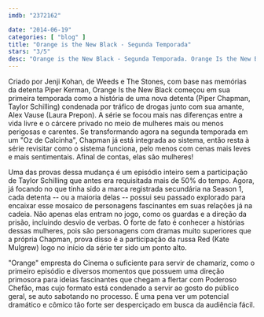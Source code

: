 ```yaml
---
imdb: "2372162"

date: "2014-06-19"
categories: [ "blog" ]
title: "Orange is the New Black - Segunda Temporada"
stars: "3/5"
desc: "Orange is the New Black - Segunda Temporada. Orange Is the New Black (USA, 2013). Dirigido por Michael Trim, Andrew McCarthy, Phil Abraham, Constantine Makris, Uta Briesewitz, Jodie Foster. Escrito por Piper Kerman, Jenji Kohan, Sian Heder, Nick Jones, Lauren Morelli, Sara Hess, Tara Herrmann, Marco Ramirez. Com Taylor Schilling, Michael Harney, Kate Mulgrew, Natasha Lyonne, Uzo Aduba, Danielle Brooks, Samira Wiley, Dascha Polanco, Selenis Leyva."
---
```

Criado por Jenji Kohan, de Weeds e The Stones, com base nas memórias da detenta Piper Kerman, Orange Is the New Black começou em sua primeira temporada como a história de uma nova detenta (Piper Chapman, Taylor Schilling) condenada por tráfico de drogas junto com sua amante, Alex Vause (Laura Prepon). A série se focou mais nas diferenças entre a vida livre e o cárcere privado no meio de mulheres mais ou menos perigosas e carentes. Se transformando agora na segunda temporada em um "Oz de Calcinha", Chapman já está integrada ao sistema, então resta à série revisitar como o sistema funciona, pelo menos com cenas mais leves e mais sentimentais. Afinal de contas, elas são mulheres!

Uma das provas dessa mudança é um episódio inteiro sem a participação de Taylor Schilling que antes era requisitada mais de 50% do tempo. Agora, já focando no que tinha sido a marca registrada secundária na Season 1, cada detenta -- ou a maioria delas -- possui seu passado explorado para encaixar esse mosaico de personagens fascinantes em suas relações já na cadeia. Não apenas elas entram no jogo, como os guardas e a direção da prisão, incluindo desvio de verbas. O forte de fato é conhecer a histórias dessas mulheres, pois são personagens com dramas muito superiores que a própria Chapman, prova disso é a participação da russa Red (Kate Mulgrew) logo no início da série ter sido um ponto alto.

"Orange" empresta do Cinema o suficiente para servir de chamariz, como o primeiro episódio e diversos momentos que possuem uma direção primosora para ideias fascinantes que chegam a flertar com Poderoso Chefão, mas cujo formato está condenado a servir ao gosto do público geral, se auto sabotando no processo. É uma pena ver um potencial dramático e cômico tão forte ser desperciçado em busca da audiência fácil.
